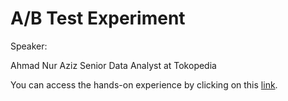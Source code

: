 # A/B Test Experiment

Speaker:

Ahmad Nur Aziz
Senior Data Analyst
at Tokopedia

You can access the hands-on experience by clicking on this [link](https://github.com/ahmadnuraziz/ab-testing-example).

